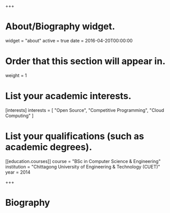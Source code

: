 +++
# About/Biography widget.
widget = "about"
active = true
date = 2016-04-20T00:00:00

# Order that this section will appear in.
weight = 1

# List your academic interests.
[interests]
  interests = [
    "Open Source",
    "Competitive Programming",
    "Cloud Computing"
  ]

# List your qualifications (such as academic degrees).
[[education.courses]]
  course = "BSc in Computer Science & Engineering"
  institution = "Chittagong University of Engineering & Technology (CUET)"
  year = 2014
 
+++

# Biography
